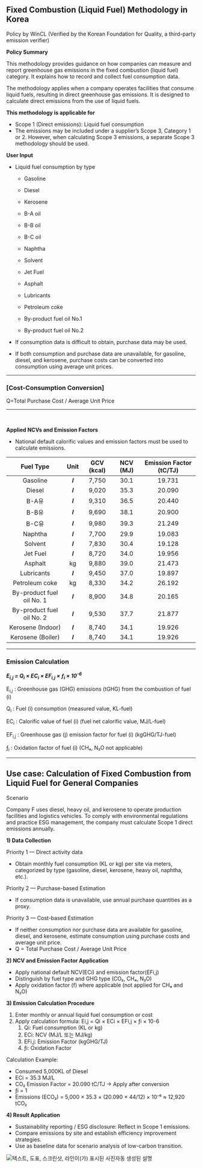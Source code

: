 ﻿## **Fixed Combustion (Liquid Fuel) Methodology in Korea**

Policy by WinCL (Verified by the Korean Foundation for Quality, a third-party emission verifier)

**Policy Summary**

This methodology provides guidance on how companies can measure and report greenhouse gas emissions in the fixed combustion (liquid fuel) category. It explains how to record and collect fuel consumption data.

The methodology applies when a company operates facilities that consume liquid fuels, resulting in direct greenhouse gas emissions. It is designed to calculate direct emissions from the use of liquid fuels.

**This methodology is applicable for**

- <a name="_hlk205460590"></a>Scope 1 (Direct emissions): Liquid fuel consumption
- The emissions may be included under a supplier’s Scope 3, Category 1 or 2. However, when calculating Scope 3 emissions, a separate Scope 3 methodology should be used.

**User Input**

- Liquid fuel consumption by type

  - Gasoline

  - Diesel
  - Kerosene
  - B-A oil
  - B-B oil
  - B-C oil
  - Naphtha
  - Solvent
  - Jet Fuel
  - Asphalt
  - Lubricants
  - Petroleum coke
  - By-product fuel oil No.1
  - By-product fuel oil No.2

- If consumption data is difficult to obtain, purchase data may be used.
- If both consumption and purchase data are unavailable, for gasoline, diesel, and kerosene, purchase costs can be converted into consumption using average unit prices.

---

### [Cost-Consumption Conversion]

Q=Total Purchase Cost / Average Unit Price

---

<br/>

**Applied NCVs and Emission Factors**

- National default calorific values and emission factors must be used to calculate emissions.

|       **Fuel Type**       | **Unit** | **GCV (kcal)** | **NCV (MJ)** | **Emission Factor (tC/TJ)** |
| :-----------------------: | :------: | :------------: | :----------: | :-------------------------: |
|         Gasoline          |    𝒍     |     7,750      |    30\.1     |           19\.731           |
|          Diesel           |    𝒍     |     9,020      |    35\.3     |           20\.090           |
|           B-A유           |    𝒍     |     9,310      |    36\.5     |           20\.440           |
|           B-B유           |    𝒍     |     9,690      |    38\.1     |           20\.900           |
|           B-C유           |    𝒍     |     9,980      |    39\.3     |           21\.249           |
|          Naphtha          |    𝒍     |     7,700      |    29\.9     |           19\.083           |
|          Solvent          |    𝒍     |     7,830      |    30\.4     |           19\.128           |
|         Jet Fuel          |    𝒍     |     8,720      |    34\.0     |           19\.956           |
|          Asphalt          |    kg    |     9,880      |    39\.0     |           21\.473           |
|        Lubricants         |    𝒍     |     9,450      |    37\.0     |           19\.897           |
|      Petroleum coke       |    kg    |     8,330      |    34\.2     |           26\.192           |
| By-product fuel oil No. 1 |    𝒍     |     8,900      |    34\.8     |           20\.165           |
| By-product fuel oil No. 2 |    𝒍     |     9,530      |    37\.7     |           21\.877           |
|     Kerosene (Indoor)     |    𝒍     |     8,740      |    34\.1     |           19\.926           |
|     Kerosene (Boiler)     |    𝒍     |     8,740      |    34\.1     |           19\.926           |

---

### **Emission Calculation**

 <p><b><i>E<sub>i,j</sub> = Q<sub>i</sub> × EC<sub>i</sub> × EF<sub>i,j</sub> × ƒ<sub>i</sub> × 10<sup>-6</sup></i></b></p><p></p><p>E<sub>i,j</sub> : Greenhouse gas (GHG) emissions (tGHG) from the combustion of fuel (i)</p><p>Q<sub>i</sub> : Fuel (i) consumption (measured value, KL-fuel)</p><p>EC<sub>i</sub> : Calorific value of fuel (i) (fuel net calorific value, MJ/L-fuel)</p><p>EF<sub>i,j</sub> : Greenhouse gas (j) emission factor for fuel (i) (kgGHG/TJ-fuel)</p><p>ƒ<sub>i</sub> : Oxidation factor of fuel (i) (CH₄, N₂O not applicable)</p>

---

## Use case: Calculation of Fixed Combustion from Liquid Fuel for General Companies

Scenario

Company F uses diesel, heavy oil, and kerosene to operate production facilities and logistics vehicles. To comply with environmental regulations and practice ESG management, the company must calculate Scope 1 direct emissions annually.

**1) Data Collection**

Priority 1 — Direct activity data

- Obtain monthly fuel consumption (KL or kg) per site via meters, categorized by type (gasoline, diesel, kerosene, heavy oil, naphtha, etc.).

Priority 2 — Purchase-based Estimation

- If consumption data is unavailable, use annual purchase quantities as a proxy.

Priority 3 — Cost-based Estimation

- If neither consumption nor purchase data are available for gasoline, diesel, and kerosene, estimate consumption using purchase costs and average unit price.
- Q = Total Purchase Cost / Average Unit Price

**2) NCV and Emission Factor Application**

- Apply national default NCV(ECi) and emission factor(EFi,j)
- Distinguish by fuel type and GHG type (CO₂, CH₄, N₂O)
- Apply oxidation factor (f) where applicable (not applied for CH₄ and N₂O)

**3) Emission Calculation Procedure**

1. Enter monthly or annual liquid fuel consumption or cost
1. Apply calculation formula: Ei,j = Qi × ECi × EFi,j × ƒi × 10-6
   1. Qi: Fuel consumption (KL or kg)
   1. ECi: NCV (MJ/L 또는 MJ/kg)
   1. EFi,j: Emission Factor (kgGHG/TJ)
   1. ƒi: Oxidation Factor

Calculation Example:

- Consumed 5,000KL of Diesel
- ECi = 35.3 MJ/L
- CO₂ Emission Factor = 20.090 tC/TJ → Apply after conversion
- ƒi = 1
- Emissions (ECO₂) = 5,000 × 35.3 × (20.090 × 44/12) × 10⁻⁶ ≈ 12,920 tCO₂

**4) Result Application**

- Sustainability reporting / ESG disclosure: Reflect in Scope 1 emissions.
- Compare emissions by site and establish efficiency improvement strategies.
- Use as baseline data for scenario analysis of low-carbon transition.

![텍스트, 도표, 스크린샷, 라인이(가) 표시된 사진자동 생성된 설명](image_6.png)
